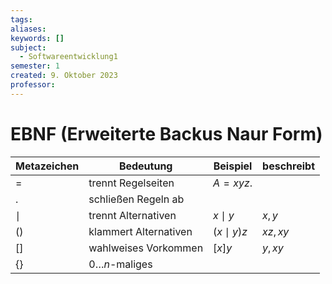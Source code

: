 ```yaml
---
tags: 
aliases: 
keywords: []
subject:
  - Softwareentwicklung1
semester: 1
created: 9. Oktober 2023
professor:
---
```

 

# EBNF (Erweiterte Backus Naur Form)

| Metazeichen | Bedeutung             | Beispiel     | beschreibt |
| ----------- | --------------------- | ------------ | ---------- |
| $=$         | trennt Regelseiten    | $A=xyz.$     |            |
| $.$         | schließen Regeln ab   |              |            |
| $\mid$      | trennt Alternativen   | $x\mid y$    | $x,y$      |
| $()$        | klammert Alternativen | $(x\mid y)z$ | $xz,xy$    |
| $[]$        | wahlweises Vorkommen  | $[x]y$       | $y,xy$     |
| $\{\}$      | $0\dots n$-maliges                      |              |            |
